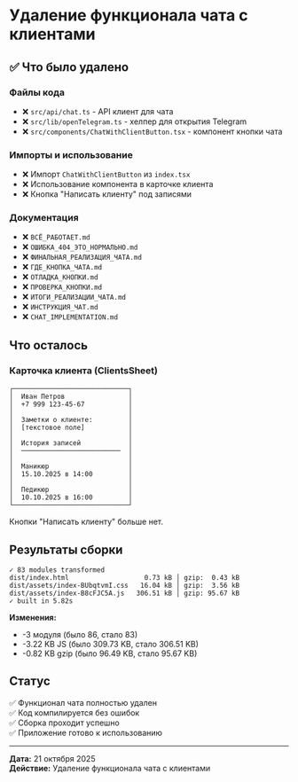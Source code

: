 # Удаление функционала чата с клиентами

## ✅ Что было удалено

### Файлы кода
- ❌ `src/api/chat.ts` - API клиент для чата
- ❌ `src/lib/openTelegram.ts` - хелпер для открытия Telegram
- ❌ `src/components/ChatWithClientButton.tsx` - компонент кнопки чата

### Импорты и использование
- ❌ Импорт `ChatWithClientButton` из `index.tsx`
- ❌ Использование компонента в карточке клиента
- ❌ Кнопка "Написать клиенту" под записями

### Документация
- ❌ `ВСЁ_РАБОТАЕТ.md`
- ❌ `ОШИБКА_404_ЭТО_НОРМАЛЬНО.md`
- ❌ `ФИНАЛЬНАЯ_РЕАЛИЗАЦИЯ_ЧАТА.md`
- ❌ `ГДЕ_КНОПКА_ЧАТА.md`
- ❌ `ОТЛАДКА_КНОПКИ.md`
- ❌ `ПРОВЕРКА_КНОПКИ.md`
- ❌ `ИТОГИ_РЕАЛИЗАЦИИ_ЧАТА.md`
- ❌ `ИНСТРУКЦИЯ_ЧАТ.md`
- ❌ `CHAT_IMPLEMENTATION.md`

## Что осталось

### Карточка клиента (ClientsSheet)
```
┌─────────────────────────────┐
│  Иван Петров                │
│  +7 999 123-45-67           │
│                             │
│  Заметки о клиенте:         │
│  [текстовое поле]           │
│                             │
│  История записей            │
│  ─────────────────────────  │
│                             │
│  Маникюр                    │
│  15.10.2025 в 14:00         │
│                             │
│  Педикюр                    │
│  10.10.2025 в 16:00         │
└─────────────────────────────┘
```

Кнопки "Написать клиенту" больше нет.

## Результаты сборки

```
✓ 83 modules transformed
dist/index.html                   0.73 kB │ gzip:  0.43 kB
dist/assets/index-BUbqtvmI.css   16.04 kB │ gzip:  3.56 kB
dist/assets/index-B8cFJC5A.js   306.51 kB │ gzip: 95.67 kB
✓ built in 5.82s
```

**Изменения:**
- -3 модуля (было 86, стало 83)
- -3.22 KB JS (было 309.73 KB, стало 306.51 KB)
- -0.82 KB gzip (было 96.49 KB, стало 95.67 KB)

## Статус

✅ Функционал чата полностью удален  
✅ Код компилируется без ошибок  
✅ Сборка проходит успешно  
✅ Приложение готово к использованию  

---

**Дата:** 21 октября 2025  
**Действие:** Удаление функционала чата с клиентами
